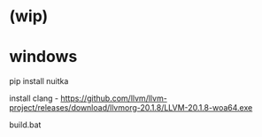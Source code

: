 # (wip)

# windows

pip install nuitka

install clang - https://github.com/llvm/llvm-project/releases/download/llvmorg-20.1.8/LLVM-20.1.8-woa64.exe

build.bat
